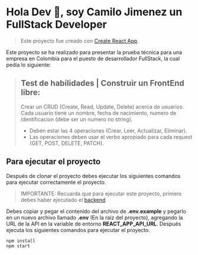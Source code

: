 # Hola Dev 👋, soy Camilo Jimenez un FullStack Developer

> Este proyecto fue creado con  [Create React App](https://github.com/facebook/create-react-app).

Este proyecto se ha realizado para presentar la prueba técnica para una empresa en Colombia para el puesto de desarrollador FullStack, la cual pedía lo siguiente:

> ## Test de habilidades | Construir un FrontEnd libre: 
> Crear un CRUD (Create, Read, Update, Delete) acerca de usuarios.
Cada usuario tiene un nombre, fecha de nacimiento, numero de identificacion (debe ser un
numero no string).
> - Deben estar las 4 operaciones (Crear, Leer, Actualizar, Eliminar).
> - Las operaciones deben usar el verbo apropiado para cada request (GET, POST, DELETE,
PATCH).

## Para ejecutar el proyecto

Después de clonar el proyecto debes ejecutar los siguientes comandos para ejecutar correctamente el proyecto.

> IMPORTANTE: Recuarda que para ejecutar este proyecto, primero debes haber ejecutado el [backend](https://github.com/camilojimenez19/crud-users-backend)

Debes copiar y pegar el contenido del archivo de **.env.example** y pegarlo en un nuevo archivo llamado **.env** (En la raíz del proyecto), agregando la URL de la API en la variable de entorno **REACT_APP_API_URL**. 
Después ejecuta los siguientes comandos para ejecutar el proyecto.

```
npm install
npm start
```
